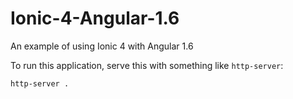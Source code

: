 # Ionic-4-Angular-1.6
An example of using Ionic 4 with Angular 1.6

To run this application, serve this with something like `http-server`:

```
http-server .
```

